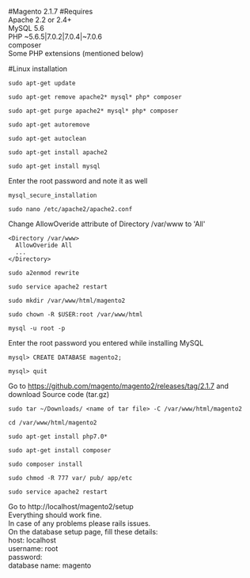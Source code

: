 #Magento 2.1.7
#Requires  
Apache 2.2 or 2.4+  
MySQL 5.6  
PHP ~5.6.5|7.0.2|7.0.4|~7.0.6  
composer  
Some PHP extensions (mentioned below)  

#Linux installation
```
sudo apt-get update
```
```
sudo apt-get remove apache2* mysql* php* composer
```
```
sudo apt-get purge apache2* mysql* php* composer
```
```
sudo apt-get autoremove
```
```
sudo apt-get autoclean
```
```
sudo apt-get install apache2
```
```
sudo apt-get install mysql
```
Enter the root password and note it as well  
```
mysql_secure_installation
```
```
sudo nano /etc/apache2/apache2.conf
```
Change AllowOveride attribute of Directory /var/www to 'All'  
```
<Directory /var/www>
  AllowOveride All
  ...
</Directory>
```
```
sudo a2enmod rewrite
```
```
sudo service apache2 restart
```
```
sudo mkdir /var/www/html/magento2
```
```
sudo chown -R $USER:root /var/www/html
```
```
mysql -u root -p
```
Enter the root password you entered while installing MySQL  
```
mysql> CREATE DATABASE magento2;
```
```
mysql> quit
```
Go to https://github.com/magento/magento2/releases/tag/2.1.7 and download Source code (tar.gz)  

```
sudo tar ~/Downloads/ <name of tar file> -C /var/www/html/magento2
```
```
cd /var/www/html/magento2
```

```
sudo apt-get install php7.0*
```

```
sudo apt-get install composer
```

```
sudo composer install
```

```
sudo chmod -R 777 var/ pub/ app/etc
```

```
sudo service apache2 restart
```
Go to http://localhost/magento2/setup  
Everything should work fine.  
In case of any problems please rails issues.  
On the database setup page, fill these details:  
host: localhost  
username: root  
password: <your root password>  
database name: magento  	
